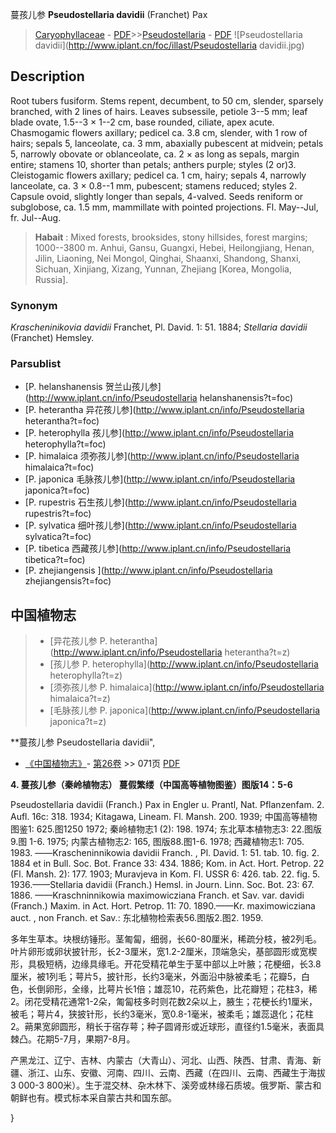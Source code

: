 蔓孩儿参 **Pseudostellaria davidii** (Franchet) Pax

> [Caryophyllaceae](http://www.iplant.cn/info/Caryophyllaceae?t=foc) - [PDF](http://www.iplant.cn/foc/pdf/Caryophyllaceae.pdf)>>[Pseudostellaria](http://www.iplant.cn/info/Pseudostellaria?t=foc) - [PDF](http://www.iplant.cn/foc/pdf/Pseudostellaria.pdf)
![Pseudostellaria davidii](http://www.iplant.cn/foc/illast/Pseudostellaria davidii.jpg)

## Description

Root tubers fusiform. Stems repent, decumbent, to 50 cm, slender, sparsely branched, with 2 lines of hairs. Leaves subsessile, petiole 3--5 mm; leaf blade ovate, 1.5--3 × 1--2 cm, base rounded, ciliate, apex acute. Chasmogamic flowers axillary; pedicel ca. 3.8 cm, slender, with 1 row of hairs; sepals 5, lanceolate, ca. 3 mm, abaxially pubescent at midvein; petals 5, narrowly obovate or oblanceolate, ca. 2 × as long as sepals, margin entire; stamens 10, shorter than petals; anthers purple; styles (2 or)3. Cleistogamic flowers axillary; pedicel ca. 1 cm, hairy; sepals 4, narrowly lanceolate, ca. 3 × 0.8--1 mm, pubescent; stamens reduced; styles 2. Capsule ovoid, slightly longer than sepals, 4-valved. Seeds reniform or subglobose, ca. 1.5 mm, mammillate with pointed projections. Fl. May--Jul, fr. Jul--Aug.

> **Habait** : 
> Mixed forests, brooksides, stony hillsides, forest margins; 1000--3800 m. Anhui, Gansu, Guangxi, Hebei, Heilongjiang, Henan, Jilin, Liaoning, Nei Mongol, Qinghai, Shaanxi, Shandong, Shanxi, Sichuan, Xinjiang, Xizang, Yunnan, Zhejiang [Korea, Mongolia, Russia].

### Synonym
*Krascheninikovia davidii* Franchet, Pl. David. 1: 51. 1884; *Stellaria davidii* (Franchet) Hemsley.

### Parsublist

* [P.  helanshanensis  贺兰山孩儿参](http://www.iplant.cn/info/Pseudostellaria helanshanensis?t=foc)
* [P.  heterantha  异花孩儿参](http://www.iplant.cn/info/Pseudostellaria heterantha?t=foc)
* [P.  heterophylla  孩儿参](http://www.iplant.cn/info/Pseudostellaria heterophylla?t=foc)
* [P.  himalaica  须弥孩儿参](http://www.iplant.cn/info/Pseudostellaria himalaica?t=foc)
* [P.  japonica  毛脉孩儿参](http://www.iplant.cn/info/Pseudostellaria japonica?t=foc)
* [P.  rupestris  石生孩儿参](http://www.iplant.cn/info/Pseudostellaria rupestris?t=foc)
* [P.  sylvatica  细叶孩儿参](http://www.iplant.cn/info/Pseudostellaria sylvatica?t=foc)
* [P.  tibetica  西藏孩儿参](http://www.iplant.cn/info/Pseudostellaria tibetica?t=foc)
* [P.  zhejiangensis  ](http://www.iplant.cn/info/Pseudostellaria zhejiangensis?t=foc)

## 中国植物志

> * [异花孩儿参  P.  heterantha](http://www.iplant.cn/info/Pseudostellaria heterantha?t=z)
> * [孩儿参  P.  heterophylla](http://www.iplant.cn/info/Pseudostellaria heterophylla?t=z)
> * [须弥孩儿参  P.  himalaica](http://www.iplant.cn/info/Pseudostellaria himalaica?t=z)
> * [毛脉孩儿参  P.  japonica](http://www.iplant.cn/info/Pseudostellaria japonica?t=z)

**蔓孩儿参 Pseudostellaria davidii",

* [《中国植物志》](http://www.iplant.cn/frps)- [第26卷](http://www.iplant.cn/frps/vol/26) >> 071页 [PDF](http://www.iplant.cn/frps/pdf/26/071.pdf)

**4. 蔓孩儿参（秦岭植物志） 蔓假繁缕（中国高等植物图鉴）图版14：5-6**

Pseudostellaria davidii (Franch.) Pax in Engler u. Prantl, Nat. Pflanzenfam. 2. Aufl. 16c: 318. 1934; Kitagawa, Lineam. Fl. Mansh. 200. 1939; 中国高等植物图鉴1: 625.图1250 1972; 秦岭植物志1 (2): 198. 1974; 东北草本植物志3: 22.图版9.图 1-6. 1975; 内蒙古植物志2: 165, 图版88.图1-6. 1978; 西藏植物志1: 705. 1983. ——Krascheninnikowia davidii Franch. , Pl. David. 1: 51. tab. 10. fig. 2. 1884 et in Bull. Soc. Bot. France 33: 434. 1886; Kom. in Act. Hort. Petrop. 22 (Fl. Mansh. 2): 177. 1903; Muravjeva in Kom. Fl. USSR 6: 426. tab. 22. fig. 5. 1936.——Stellaria davidii (Franch.) Hemsl. in Journ. Linn. Soc. Bot. 23: 67. 1886. ——Kraschninnikowia maximowicziana Franch. et Sav. var. davidi (Franch.) Maxim. in Act. Hort. Petrop. 11: 70. 1890.——Kr. maximowicziana auct. , non Franch. et Sav.: 东北植物检索表56.图版2.图2. 1959.

多年生草本。块根纺锤形。茎匍匐，细弱，长60-80厘米，稀疏分枝，被2列毛。叶片卵形或卵状披针形，长2-3厘米，宽1.2-2厘米，顶端急尖，基部圆形或宽楔形，具极短柄，边缘具缘毛。开花受精花单生于茎中部以上叶腋；花梗细，长3.8厘米，被1列毛；萼片5，披针形，长约3毫米，外面沿中脉被柔毛；花瓣5，白色，长倒卵形，全缘，比萼片长1倍；雄蕊10，花药紫色，比花瓣短；花柱3，稀2。闭花受精花通常1-2朵，匍匐枝多时则花数2朵以上，腋生；花梗长约1厘米，被毛；萼片4，狭披针形，长约3毫米，宽0.8-1毫米，被柔毛；雄蕊退化；花柱2。蒴果宽卵圆形，稍长于宿存萼；种子圆肾形或近球形，直径约1.5毫米，表面具棘凸。花期5-7月，果期7-8月。

产黑龙江、辽宁、吉林、内蒙古（大青山）、河北、山西、陕西、甘肃、青海、新疆、浙江、山东、安徽、河南、四川、云南、西藏（在四川、云南、西藏生于海拔3 000-3 800米）。生于混交林、杂木林下、溪旁或林缘石质坡。俄罗斯、蒙古和朝鲜也有。模式标本采自蒙古共和国东部。

}
